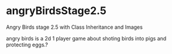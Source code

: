# angryBirdsStage2.5
Angry Birds stage 2.5 with Class Inheritance and Images

angry birds is a 2d 1 player game about shoting birds into pigs and protecting eggs.?
